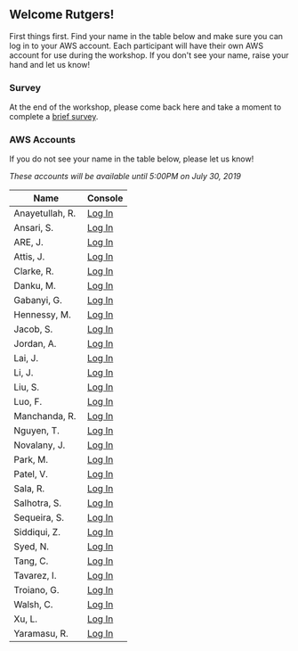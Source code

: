 
## Welcome Rutgers!

First things first. Find your name in the table below and make sure you can log in to your AWS account. Each participant will have their own AWS account for use during the workshop. If you don't see your name, raise your hand and let us know!

### Survey

At the end of the workshop, please come back here and take a moment to complete a [brief survey](http://bit.ly/2GsWcU0).

### AWS Accounts

If you do not see your name in the table below, please let us know!

*These accounts will be available until 5:00PM on July 30, 2019*

Name | Console 
------------ | -------------
| Anayetullah, R. | <a href="https://removed.signin.aws.amazon.com/console?region=us-east-1" target=_blank>Log In</a> |
| Ansari, S. | <a href="https://removed.signin.aws.amazon.com/console?region=us-east-1" target=_blank>Log In</a> |
| ARE, J. | <a href="https://removed.signin.aws.amazon.com/console?region=us-east-1" target=_blank>Log In</a> |
| Attis, J. | <a href="https://removed.signin.aws.amazon.com/console?region=us-east-1" target=_blank>Log In</a> |
| Clarke, R. | <a href="https://removed.signin.aws.amazon.com/console?region=us-east-1" target=_blank>Log In</a> |
| Danku, M. | <a href="https://removed.signin.aws.amazon.com/console?region=us-east-1" target=_blank>Log In</a> |
| Gabanyi, G. | <a href="https://removed.signin.aws.amazon.com/console?region=us-east-1" target=_blank>Log In</a> |
| Hennessy, M. | <a href="https://removed.signin.aws.amazon.com/console?region=us-east-1" target=_blank>Log In</a> |
| Jacob, S. | <a href="https://removed.signin.aws.amazon.com/console?region=us-east-1" target=_blank>Log In</a> |
| Jordan, A. | <a href="https://removed.signin.aws.amazon.com/console?region=us-east-1" target=_blank>Log In</a> |
| Lai, J. | <a href="https://removed.signin.aws.amazon.com/console?region=us-east-1" target=_blank>Log In</a> |
| Li, J. | <a href="https://removed.signin.aws.amazon.com/console?region=us-east-1" target=_blank>Log In</a> |
| Liu, S. | <a href="https://removed.signin.aws.amazon.com/console?region=us-east-1" target=_blank>Log In</a> |
| Luo, F. | <a href="https://removed.signin.aws.amazon.com/console?region=us-east-1" target=_blank>Log In</a> |
| Manchanda, R. | <a href="https://removed.signin.aws.amazon.com/console?region=us-east-1" target=_blank>Log In</a> |
| Nguyen, T. | <a href="https://removed.signin.aws.amazon.com/console?region=us-east-1" target=_blank>Log In</a> |
| Novalany, J. | <a href="https://removed.signin.aws.amazon.com/console?region=us-east-1" target=_blank>Log In</a> |
| Park, M. | <a href="https://removed.signin.aws.amazon.com/console?region=us-east-1" target=_blank>Log In</a> |
| Patel, V. | <a href="https://removed.signin.aws.amazon.com/console?region=us-east-1" target=_blank>Log In</a> |
| Sala, R. | <a href="https://removed.signin.aws.amazon.com/console?region=us-east-1" target=_blank>Log In</a> |
| Salhotra, S. | <a href="https://removed.signin.aws.amazon.com/console?region=us-east-1" target=_blank>Log In</a> |
| Sequeira, S. | <a href="https://removed.signin.aws.amazon.com/console?region=us-east-1" target=_blank>Log In</a> |
| Siddiqui, Z. | <a href="https://removed.signin.aws.amazon.com/console?region=us-east-1" target=_blank>Log In</a> |
| Syed, N. | <a href="https://removed.signin.aws.amazon.com/console?region=us-east-1" target=_blank>Log In</a> |
| Tang, C. | <a href="https://removed.signin.aws.amazon.com/console?region=us-east-1" target=_blank>Log In</a> |
| Tavarez, I. | <a href="https://removed.signin.aws.amazon.com/console?region=us-east-1" target=_blank>Log In</a> |
| Troiano, G. | <a href="https://removed.signin.aws.amazon.com/console?region=us-east-1" target=_blank>Log In</a> |
| Walsh, C. | <a href="https://removed.signin.aws.amazon.com/console?region=us-east-1" target=_blank>Log In</a> |
| Xu, L. | <a href="https://removed.signin.aws.amazon.com/console?region=us-east-1" target=_blank>Log In</a> |
| Yaramasu, R. | <a href="https://removed.signin.aws.amazon.com/console?region=us-east-1" target=_blank>Log In</a> |

<!--
| Student 31 | <a href="https://removed.signin.aws.amazon.com/console?region=us-east-1" target=_blank>Log In</a> |
| Student 32 | <a href="https://removed.signin.aws.amazon.com/console?region=us-east-1" target=_blank>Log In</a> |
| Student 33 | <a href="https://removed.signin.aws.amazon.com/console?region=us-east-1" target=_blank>Log In</a> |
| Student 34 | <a href="https://removed.signin.aws.amazon.com/console?region=us-east-1" target=_blank>Log In</a> |
| Student 35 | <a href="https://removed.signin.aws.amazon.com/console?region=us-east-1" target=_blank>Log In</a> |
| Student 36 | <a href="https://removed.signin.aws.amazon.com/console?region=us-east-1" target=_blank>Log In</a> |
| Student 37 | <a href="https://removed.signin.aws.amazon.com/console?region=us-east-1" target=_blank>Log In</a> |
| Student 38 | <a href="https://removed.signin.aws.amazon.com/console?region=us-east-1" target=_blank>Log In</a> |
| Student 39 | <a href="https://removed.signin.aws.amazon.com/console?region=us-east-1" target=_blank>Log In</a> |
| Student 40 | <a href="https://removed.signin.aws.amazon.com/console?region=us-east-1" target=_blank>Log In</a> |
-->